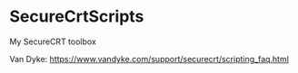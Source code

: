# SecureCrtScripts
My SecureCRT toolbox

Van Dyke: https://www.vandyke.com/support/securecrt/scripting_faq.html
